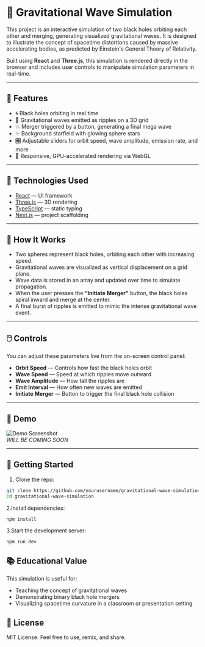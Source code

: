 # 🌌 Gravitational Wave Simulation

This project is an interactive simulation of two black holes orbiting each other and merging, generating visualized gravitational waves. It is designed to illustrate the concept of spacetime distortions caused by massive accelerating bodies, as predicted by Einstein's General Theory of Relativity.

Built using **React** and **Three.js**, this simulation is rendered directly in the browser and includes user controls to manipulate simulation parameters in real-time.

---

## 🚀 Features

- 🌀 Black holes orbiting in real time
- 🌊 Gravitational waves emitted as ripples on a 3D grid
- 💥 Merger triggered by a button, generating a final mega wave
- ✨ Background starfield with glowing sphere stars
- 🎛️ Adjustable sliders for orbit speed, wave amplitude, emission rate, and more
- 📱 Responsive, GPU-accelerated rendering via WebGL

---

## 🧰 Technologies Used

- [React](https://reactjs.org/) — UI framework
- [Three.js](https://threejs.org/) — 3D rendering
- [TypeScript](https://www.typescriptlang.org/) — static typing
- [Next.js](https://nextjs.org/) — project scaffolding

---

## 🧠 How It Works

- Two spheres represent black holes, orbiting each other with increasing speed.
- Gravitational waves are visualized as vertical displacement on a grid plane.
- Wave data is stored in an array and updated over time to simulate propagation.
- When the user presses the **“Initiate Merger”** button, the black holes spiral inward and merge at the center.
- A final burst of ripples is emitted to mimic the intense gravitational wave event.

---

## 🖱️ Controls

You can adjust these parameters live from the on-screen control panel:

- **Orbit Speed** — Controls how fast the black holes orbit
- **Wave Speed** — Speed at which ripples move outward
- **Wave Amplitude** — How tall the ripples are
- **Emit Interval** — How often new waves are emitted
- **Initiate Merger** — Button to trigger the final black hole collision

---

## 📸 Demo

![Demo Screenshot](demo.png)  
*WILL BE COMING SOON*

---

## 🧪 Getting Started

1. Clone the repo:

```bash
git clone https://github.com/yourusername/gravitational-wave-simulation.git
cd gravitational-wave-simulation
```
2.Install dependencies:
```
npm install
```
3.Start the development server:
```
npm run dev
```
## 📚 Educational Value
This simulation is useful for:

- Teaching the concept of gravitational waves
- Demonstrating binary black hole mergers
- Visualizing spacetime curvature in a classroom or presentation setting

## 📄 License
MIT License. Feel free to use, remix, and share.
